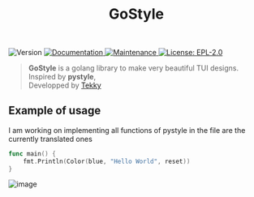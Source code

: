 <h1 align="center">GoStyle</h1>
<br>
<p>
  <img alt="Version" src="https://img.shields.io/badge/version-beta-blue.svg?cacheSeconds=2592000" />
  <a href="https://github.com/xtekky/gostyle/blob/main/README.md" target="_blank">
    <img alt="Documentation" src="https://img.shields.io/badge/documentation-yes-brightgreen.svg" />
  </a>
  <a href="https://github.com/xtekky/gostyle" target="_blank">
    <img alt="Maintenance" src="https://img.shields.io/badge/Maintained%3F-yes-green.svg" />
  </a>
  <a href="https://github.com/xtekky/gostyle/blob/main/LICENSE" target="_blank">
    <img alt="License: EPL-2.0" src="https://img.shields.io/github/license/billythegoat356/pystyle" />
  </a>
</p>

> **GoStyle** is a golang library to make very beautiful TUI designs.
> <br>
> Inspired by **pystyle**,
> <br>
> Developped by [Tekky](https://github.com/xtekky)

## Example of usage
I am working on implementing all functions of pystyle in the file are the currently translated ones

```go
func main() {
	fmt.Println(Color(blue, "Hello World", reset))
}
```


![image](https://user-images.githubusercontent.com/98614666/185834904-d015d890-3973-4ad5-987b-21aacaf0338e.png)
